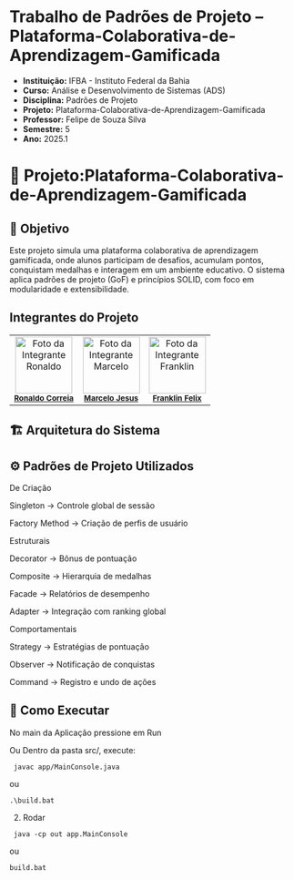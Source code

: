 # Trabalho de Padrões de Projeto – Plataforma-Colaborativa-de-Aprendizagem-Gamificada
- **Instituição:** IFBA - Instituto Federal da Bahia
- **Curso:** Análise e Desenvolvimento de Sistemas (ADS)
- **Disciplina:** Padrões de Projeto 
- **Projeto:** Plataforma-Colaborativa-de-Aprendizagem-Gamificada
- **Professor:** Felipe de Souza Silva
- **Semestre:** 5
- **Ano:** 2025.1

# 📌 Projeto:Plataforma-Colaborativa-de-Aprendizagem-Gamificada

## 🎯 Objetivo

Este projeto simula uma plataforma colaborativa de aprendizagem gamificada, onde alunos participam de desafios, acumulam pontos, conquistam medalhas e interagem em um ambiente educativo.
O sistema aplica padrões de projeto (GoF) e princípios SOLID, com foco em modularidade e extensibilidade.

## Integrantes do Projeto

<table>
  <tr>
        <td align="center">
      <img src="https://avatars.githubusercontent.com/u/129338943?v=4" width="100px;" alt="Foto da Integrante Ronaldo"/><br />
      <sub><b><a href="https://github.com/Ronaldo-Correia">Ronaldo Correia</a></b></sub>
    </td>
    <td align="center">
      <img src="https://avatars.githubusercontent.com/u/114780494?v=4" width="100px;" alt="Foto da Integrante Marcelo"/><br />
      <sub><b><a href="https://github.com/marceloteclas">Marcelo Jesus</a></b></sub>
    </td>
    <td align="center">
      <img src="https://avatars.githubusercontent.com/u/129909472?v=4" width="100px;" alt="Foto da Integrante Franklin"/><br />
      <sub><b><a href="https://github.com/FranklinFelixADS">Franklin Felix</a></b></sub>
    </td>

  </tr>
</table>

## 🏗️ Arquitetura do Sistema
 


## ⚙️ Padrões de Projeto Utilizados

De Criação

Singleton → Controle global de sessão

Factory Method → Criação de perfis de usuário

Estruturais

Decorator → Bônus de pontuação

Composite → Hierarquia de medalhas

Facade → Relatórios de desempenho

Adapter → Integração com ranking global

Comportamentais

Strategy → Estratégias de pontuação

Observer → Notificação de conquistas

Command → Registro e undo de ações

## 🚀 Como Executar

No main da Aplicação pressione em Run

Ou
Dentro da pasta src/, execute:

 ```
  javac app/MainConsole.java
 ```
 ou
  ```
  .\build.bat

   ```
2. Rodar

 ```
  java -cp out app.MainConsole

 ```
 ou
  ```
  build.bat

  ```
   


   
